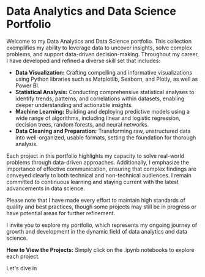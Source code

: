 # Data Analytics and Data Science Portfolio

Welcome to my Data Analytics and Data Science portfolio. This collection exemplifies my ability to leverage data to uncover insights, solve complex problems, and support data-driven decision-making. Throughout my career, I have developed and refined a diverse skill set that includes:

- **Data Visualization:** Crafting compelling and informative visualizations using Python libraries such as Matplotlib, Seaborn, and Plotly, as well as Power BI.
- **Statistical Analysis:** Conducting comprehensive statistical analyses to identify trends, patterns, and correlations within datasets, enabling deeper understanding and actionable insights.
- **Machine Learning:** Building and deploying predictive models using a wide range of algorithms, including linear and logistic regression, decision trees, random forests, and neural networks.
- **Data Cleaning and Preparation:** Transforming raw, unstructured data into well-organized, usable formats, setting the foundation for thorough analysis.

Each project in this portfolio highlights my capacity to solve real-world problems through data-driven approaches. Additionally, I emphasize the importance of effective communication, ensuring that complex findings are conveyed clearly to both technical and non-technical audiences. I remain committed to continuous learning and staying current with the latest advancements in data science.

Please note that I have made every effort to maintain high standards of quality and best practices, though some projects may still be in progress or have potential areas for further refinement.

I invite you to explore my portfolio, which represents my ongoing journey of growth and development in the dynamic field of data analytics and data science.

**How to View the Projects:** Simply click on the .ipynb notebooks to explore each project.


Let's dive in
